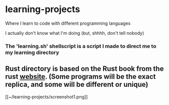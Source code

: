 # learning-projects
Where I learn to code with different programming languages

I actually don't know what I'm doing (but, shhhh, don't tell nobody)

### The 'learning.sh' shellscript is a script I made to direct me to my learning directory
## Rust directory is based on the Rust book from the rust [website](https://rust-lang.org ). (Some programs will be the exact replica, and some will be different or unique)

[[~/learning-projects/screenshot1.png]]

